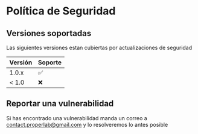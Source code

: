 # Política de Seguridad

## Versiones soportadas

Las siguientes versiones estan cubiertas por actualizaciones de seguridad

| Versión | Soporte            |
| ------- | ------------------ |
| 1.0.x   | :white_check_mark: |
| < 1.0   | :x:                |

## Reportar una vulnerabilidad

Si has encontrado una vulnerabilidad manda un correo a contact.properlab@gmail.com
y lo resolveremos lo antes posible
